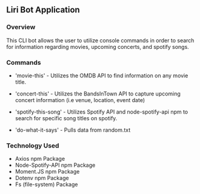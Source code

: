## Liri Bot Application

### Overview

This CLI bot allows the user to utilize console commands in order to search for information regarding movies, upcoming concerts, and spotify songs.

### Commands

* 'movie-this' - Utilizes the OMDB API to find information on any movie title.

* 'concert-this' - Utilizes the BandsInTown API to capture upcoming concert information (i.e venue, location, event date)

* 'spotify-this-song' - Utilizes Spotify API and node-spotify-api npm to search for specific song titles on spotify.

* 'do-what-it-says' - Pulls data from random.txt 

### Technology Used

* Axios npm Package
* Node-Spotify-API npm Package
* Moment.JS npm Package
* Dotenv npm Package
* Fs (file-system) Package
